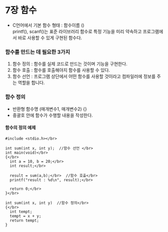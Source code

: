 # 7장 함수

- C언어에서 기본 함수 형태 : 함수이름 ()</br>
printf(), scanf()는 표준 라이브러리 함수로 특정 기능을 미리 약속하고 프로그램에서 바로 사용할 수 있게 구현된 함수다. 

### 함수를 만드는 데 필요한 3가지
1. 함수 정의 : 함수를 실제 코드로 만드는 것이며 기능을 구현한다. 
2. 함수 호출 : 함수를 호출해야지 함수를 사용할 수 있다.
3. 함수 선언 : 프로그램 상단에서 어떤 함수를 사용할 것이라고 컴파일러에 정보를 주는 역할을 합니다. 

### 함수 정의
- 반환형 함수명 (매개변수1, 매개변수2) {}
- 중괄호 안에 함수가 수행할 내용을 작성한다.



#### 함수의 정의 예제

```
#include <stdio.h></br>

int sum(int x, int y);  //함수 선언 </br>
int main(void)</br>
{</br>
  int a = 10, b = 20;</br>
  int result;</br>

  result = sum(a,b);</br>  //함수 호출</br>
  printf("result : %d\n", result);</br>

  return 0;</br>
}</br>

int sum(int x, int y)  //함수 정의</br>
{</br>
  int tempt;
  tempt = x + y;
  return tempt;
}
